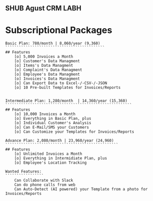 SHUB									Agust CRM 												  LABH
------------------------------------------------------------------------------------------------------

Subscriptional Packages
=========================
	
	Basic Plan: 780/month | 8,060/year (9,360)
	````````````````````````````````````````````
	## Features
		[o] 5,000 Invoices a Month
		[o] Customer's Data Managment
		[o] Items's Data Managment
		[o] Complaint's Data Managment
		[o] Employee's Data Managment
		[o] Invoices's Data Managment
		[o] Can Export Data to Excel-/-CSV-/-JSON
		[o] 10 Pre-built Templates for Invoices/Reports

	
	Intermediate Plan: 1,280/month	| 14,360/year (15,360)
	````````````````````````````````````````````````````````
	## Features
		[o] 10,000 Invoices a Month
		[o] Everything in Basic Plan, plus
		[o] Individual Customer's Analysis
		[o] Can E-Mail/SMS your Customers
		[o] Can Customize your Templates for Invoices/Reports
	
	Advance Plan: 2,080/month | 23,960/year (24,960)
	``````````````````````````````````````````````````
	## Features
		[o] Unlimited Invoices a Month
		[o] Everything in Intermidiate Plan, plus
		[o] Employee's Location Tracking

	Wanted Features:
	`````````````````
		Can Collaborate with Slack
		Can do phone calls from web
		Can Auto-Detect (AI powered) your Template from a photo for Invoices/Reports